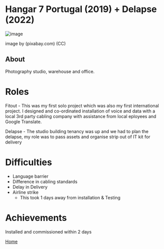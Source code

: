 # Hangar 7 Portugal (2019) + Delapse (2022)


![image](https://cdn.pixabay.com/photo/2016/04/26/19/30/portugal-1355102_960_720.jpg)

image by (pixabay.com) (CC)

## About

Photography studio, warehouse and office.

# Roles

Fitout - This was my first solo project which was also my first international project. I designed and co-ordinated installation of voice and data with a local 3rd party cabling company with assistance from local eployees and Google Translate.

Delapse - The studio building tenancy was up and we had to plan the delapse, my role was to pass assets and organise strip out of IT kit for delivery

# Difficulties

- Language barrier
- Difference in cabling standards
- Delay in Delivery
- Airline strike
    - This took 1 days away from installation & Testing

# Achievements

Installed and commissioned within 2 days 

[Home](../index.md)

